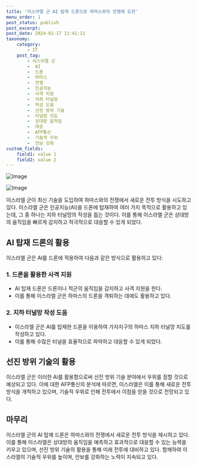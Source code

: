 ```yaml
---
title: '이스라엘 군 AI 탑재 드론으로 하마스와의 전쟁에 도전'
menu_order: 1
post_status: publish
post_excerpt: 
post_date: 2024-02-17 11:41:11
taxonomy:
    category:
        - IT
    post_tag:
        - 이스라엘 군
        -  AI
        -  드론
        -  하마스
        -  전쟁
        -  인공지능
        -  사격 지원
        -  지하 터널망
        -  작성 도움
        -  선진 방위 기술
        -  터널망 지도
        -  상대방 움직임
        -  대응
        -  AFP통신
        -  기술적 우위
        -  안보 강화
custom_fields:
    field1: value 1
    field2: value 2
---
```


![Image](https://imgnews.pstatic.net/image/092/2024/02/11/0002321008_001_20240211133001302.jpg?type=w647)

![Image](https://imgnews.pstatic.net/image/092/2024/02/11/0002321008_002_20240211133001347.jpg?type=w647)

이스라엘 군이 최신 기술을 도입하여 하마스와의 전쟁에서 새로운 전투 방식을 시도하고 있다. 이스라엘 군은 인공지능(AI)을 드론에 탑재하여 여러 가지 목적으로 활용하고 있는데, 그 중 하나는 지하 터널망의 작성을 돕는 것이다. 이를 통해 이스라엘 군은 상대방의 움직임을 빠르게 감지하고 적극적으로 대응할 수 있게 되었다.
## AI 탑재 드론의 활용
이스라엘 군은 AI를 드론에 적용하여 다음과 같은 방식으로 활용하고 있다:
### 1. 드론을 활용한 사격 지원
- AI 탑재 드론은 드론이나 적군의 움직임을 감지하고 사격 지원을 한다.
- 이를 통해 이스라엘 군은 하마스의 드론을 격퇴하는 데에도 활용하고 있다.
### 2. 지하 터널망 작성 도움
- 이스라엘 군은 AI를 탑재한 드론을 이용하여 가자지구의 하마스 지하 터널망 지도를 작성하고 있다.
- 이를 통해 수많은 터널을 효율적으로 파악하고 대응할 수 있게 되었다.
## 선진 방위 기술의 활용
이스라엘 군은 이러한 AI를 활용함으로써 선진 방위 기술 분야에서 우위를 점할 것으로 예상되고 있다. 이에 대한 AFP통신의 분석에 따르면, 이스라엘은 이를 통해 새로운 전투 방식을 개척하고 있으며, 기술적 우위로 인해 전투에서 이점을 얻을 것으로 전망되고 있다.
## 마무리
이스라엘 군의 AI 탑재 드론은 하마스와의 전쟁에서 새로운 전투 방식을 제시하고 있다. 이를 통해 이스라엘은 상대방의 움직임을 예측하고 효과적으로 대응할 수 있는 능력을 키우고 있으며, 선진 방위 기술의 활용을 통해 미래 전투에 대비하고 있다. 함께하여 이스라엘의 기술적 우위를 높이며, 안보를 강화하는 노력이 지속되고 있다.
